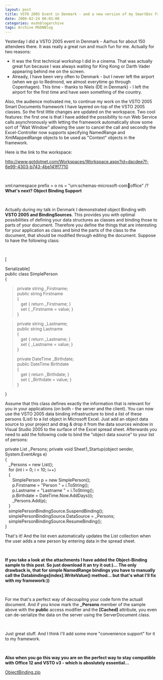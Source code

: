 ```yaml
---
layout: post
title: VSTO 2005 Event in Denmark - and a new version of my SmartDoc Framework ... and a plan to work with object binding in the future
date: 2006-02-24 06:03:00
categories: msdnblogarchive
tags: Archive MSDNBlog
---
```


Yesterday I did a VSTO 2005 event in Denmark - Aarhus for about 150 attendees there. It was really a great run and much fun for me. Actually for two reasons:


* It was the first technical workshop I did in a cinema. That was actually great fun because I was always waiting for King Kong or Darth Vader appearing behind me on the screen.
* Already, I have been very often to Denmark - but I never left the airport (when we go to Redmond, we almost everytime go through Copenhagen). This time - thanks to Niels (DE in Denmark) - I left the airport for the first time and have seen something of the country.


Also, the audience motivated me, to continue my work on the VSTO 2005 Smart Documents framework I have layered on-top of the VSTO 2005 classes. So the first little changes are updated on the workspace. Two cool features: the first one is that I have added the possibility to run Web Service calls asynchronously with letting the framework automatically show some sort of "Wait Window" allowing the user to cancel the call and secondly the Excel-Controller now supports specifying NamedRange and XmlMappedRange objects to be used as "Context" objects in the framework.


Here is the link to the workspace: 


<http://www.gotdotnet.com/Workspaces/Workspace.aspx?id=dacdee7f-6e99-4303-b743-4be141ff7710>


 


xml:namespace prefix = o ns = "urn:schemas-microsoft-com:office:office" /?**What's next? Object Binding Support**




 


Actually during my talk in Denmark I demonstrated object Binding with **VSTO 2005 and BindingSources**. This provides you with optimal possibilities of defining your data structures as classes and binding those to parts of your document. Therefore you define the things that are interesting for your application as class and bind the parts of the class to the document, that should be modified through editing the document. Suppose to have the following class:




 


[

Serializable]  
public class SimplePerson  
{

> 
> private string \_Firstname;  
> public string Firstname  
> {  
>    get { return \_Firstname; }  
>    set { \_Firstname = value; }  
> }
> 
> 



> 
> private string \_Lastname;  
> public string Lastname  
> {  
>    get { return \_Lastname; }  
>    set { \_Lastname = value; }  
> }
> 
> 
> private DateTime \_Birthdate;  
> public DateTime Birthdate  
> {  
>    get { return \_Birthdate; }  
>    set { \_Birthdate = value; }  
> }
> 
> 


} 


Assume that this class defines exactly the information that is relevant for you in your applications (on both - the server and the client). You can now use the VSTO 2005 data binding infrastructure to bind a list of these persons (List<SimplePerson>) to a list object in Microsoft Excel. Just add an object data source to your project and drag & drop it from the data sources window in Visual Studio 2005 to the surface of the Excel spread sheet. Afterwards you need to add the following code to bind the "object data source" to your list of persons:




private List<SimplePerson> \_Persons;
private void Sheet1\_Startup(object sender, System.EventArgs e)  
{  
   \_Persons = new List<SimplePerson>();  
   for (int i = 0; i < 10; i++)  
   {  
      SimplePerson p = new SimplePerson();  
      p.Firstname = "Person " + i.ToString();  
      p.Lastname = "Lastname " + i.ToString();  
      p.Birthdate = DateTime.Now.AddDays(i);  
      \_Persons.Add(p);  
   }  
   simplePersonBindingSource.SuspendBinding();  
   simplePersonBindingSource.DataSource = \_Persons;  
   simplePersonBindingSource.ResumeBinding();  
}




That's it! And the list even automatically updates the List<SimplePerson> collection when the user adds a new person by entering data in the spread sheet.


 


**If you take a look at the attachments I have added the Object-Binding sample to this post. So just download it an try it out:)... The only drawback is, that for simple NamedRange bindings you have to manually call the Databindings[index].WriteValue() method... but that's what I'll fix with my framework:))**


 


For me that's a perfect way of decoupling your code form the actuall document. And if you know mark the **\_Persons** member of the sample above with the **public** access modifier and the **[Cached]** attribute, you even can de-serialize the data on the server using the ServerDocument class.


 


Just great stuff. And I think I'll add some more "convenience support" for it to my framework.


 


**Also when you go this way you are on the perfect way to stay compatible with Office 12 and VSTO v3 - which is aboslutely essential...**


[ObjectBinding.zip](https://github.com/mszcool/oldmsdnblogarchive/blob/master/media/MSDNBlogsFS/prod.evol.blogs.msdn.com/CommunityServer.Components.PostAttachments/00/00/53/85/62/ObjectBinding.zip?raw=true)


